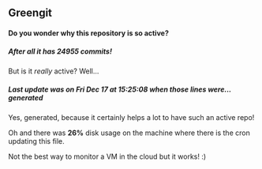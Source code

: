 ## Greengit

#### Do you wonder why this repository is so active?

##### After all it has 24955 commits!

But is it *really* active? Well...

##### Last update was on Fri Dec 17 at 15:25:08 when those lines were... generated

Yes, generated, because it certainly helps a lot to have such an active repo!

Oh and there was **26%** disk usage on the machine
where there is the cron updating this file.

Not the best way to monitor a VM in the cloud but it works! :)
